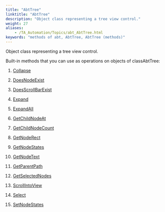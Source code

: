 ```yaml
--- 
title: "AbtTree"
linktitle: "AbtTree"
description: "Object class representing a tree view control."
weight: 27
aliases: 
    - /TA_Automation/Topics/abt_AbtTree.html
keywords: "methods of abt, AbtTree, AbtTree (methods)"
---
```


Object class representing a tree view control.

Built-in methods that you can use as operations on objects of classAbtTree:

1.  [Collapse](/TA_Automation/Topics/abt_Collapse_17.html)  

2.  [DoesNodeExist](/TA_Automation/Topics/abt_DoesNodeExist_17.html)  

3.  [DoesScrollBarExist](/TA_Automation/Topics/abt_DoesScrollBarExist_17.html)  

4.  [Expand](/TA_Automation/Topics/abt_Expand_17.html)  

5.  [ExpandAll](/TA_Automation/Topics/abt_ExpandAll_17.html)  

6.  [GetChildNodeAt](/TA_Automation/Topics/abt_GetChildNodeAt_17.html)  

7.  [GetChildNodeCount](/TA_Automation/Topics/abt_GetChildNodeCount_17.html)  

8.  [GetNodeRect](/TA_Automation/Topics/abt_GetNodeRect_17.html)  

9.  [GetNodeStates](/TA_Automation/Topics/abt_GetNodeStates_17.html)  

10. [GetNodeText](/TA_Automation/Topics/abt_GetNodeText_17.html)  

11. [GetParentPath](/TA_Automation/Topics/abt_GetParentPath_17.html)  

12. [GetSelectedNodes](/TA_Automation/Topics/abt_GetSelectedNodes_17.html)  

13. [ScrollIntoView](/TA_Automation/Topics/abt_ScrollIntoView_17.html)  

14. [Select](/TA_Automation/Topics/abt_Select_17.html)  

15. [SetNodeStates](/TA_Automation/Topics/abt_SetNodeStates_17.html)  





